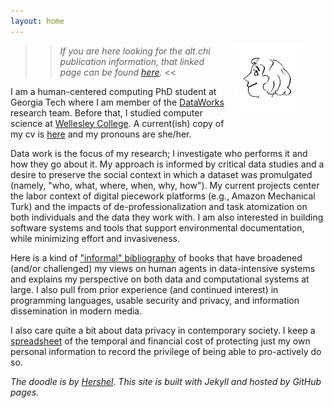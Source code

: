 ```yaml
---
layout: home
---
```

<figure>
<img style="padding-left: 15px;padding-bottom: 15px" align="right" width="25%" alt="cartoon drawing of Annabel (with lots of curly hair) by Hershel, whose website is linked at the bottom of this page" src="images/arr.jpg">
</figure>

>> _If you are here looking for the alt.chi publication information, that linked page can be found [here](https://annabelrothschild.com/projects/alt.chi-22/pro-social_crowd_collaborator_recruitment_guidelines)._ <<

I am a human-centered computing PhD student at Georgia Tech where I am member of the [DataWorks](https://dataworkforce.gatech.edu/) research team. Before that, I studied computer science at [Wellesley College](https://www.wellesley.edu/cs). A current(ish) copy of my cv is [here](/documents/Rothschild_CV.pdf) and my pronouns are she/her.

Data work is the focus of my research; I investigate who performs it and how they go about it. My approach is informed by critical data studies and a desire to preserve the social context in which a dataset was promulgated (namely, "who, what, where, when, why, how"). My current projects center the labor context of digital piecework platforms (e.g., Amazon Mechanical Turk) and the impacts of de-professionalization and task atomization on both individuals and the data they work with. I am also interested in building software systems and tools that support environmental documentation, while minimizing effort and invasiveness.

Here is a kind of ["informal" bibliography](https://annabelrothschild.com/books) of books that have broadened (and/or challenged) my views on human agents in data-intensive systems and explains my perspective on both data and computational systems at large. I also pull from prior experience (and continued interest) in programming languages, usable security and privacy, and information dissemination in modern media.

I also care quite a bit about data privacy in contemporary society. I keep a [spreadsheet](https://docs.google.com/spreadsheets/d/1eyy-YyFMA6gLla9F999hdHuxJlFO5M7G5hC9KW5bLS0/edit?usp=sharing) of the temporal and financial cost of protecting just my own personal information to record the privilege of being able to pro-actively do so.

_The doodle is by <a href="https://www.linkedin.com/in/hershel-carbajal-rodriguez-290441151/">Hershel</a>. This site is built with Jekyll and hosted by GitHub pages._
